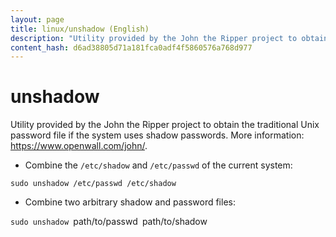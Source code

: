 ```yaml
---
layout: page
title: linux/unshadow (English)
description: "Utility provided by the John the Ripper project to obtain the traditional Unix password file if the system uses shadow passwords."
content_hash: d6ad38805d71a181fca0adf4f5860576a768d977
---
```

# unshadow

Utility provided by the John the Ripper project to obtain the traditional Unix password file if the system uses shadow passwords.
More information: <https://www.openwall.com/john/>.

- Combine the `/etc/shadow` and `/etc/passwd` of the current system:

`sudo unshadow /etc/passwd /etc/shadow`

- Combine two arbitrary shadow and password files:

`sudo unshadow `<span class="tldr-var badge badge-pill bg-dark-lm bg-white-dm text-white-lm text-dark-dm font-weight-bold">path/to/passwd</span>` `<span class="tldr-var badge badge-pill bg-dark-lm bg-white-dm text-white-lm text-dark-dm font-weight-bold">path/to/shadow</span>
